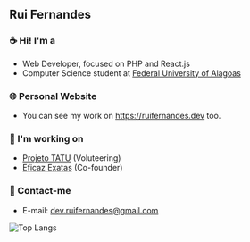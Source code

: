 ## Rui Fernandes

### ☕ Hi! I'm a
- Web Developer, focused on PHP and React.js
- Computer Science student at [Federal University of Alagoas](https://ufal.br)

### 🌐 Personal Website
- You can see my work on https://ruifernandes.dev too.

### 💼 I'm working on
- [Projeto TATU](https://projetotatu.com.br) (Voluteering)
- [Eficaz Exatas](https://eficazexatas.com) (Co-founder)

### 📨 Contact-me
- E-mail: dev.ruifernandes@gmail.com

![Top Langs](https://github-readme-stats.vercel.app/api/top-langs/?username=ruifernandees&hide=blade&layout=compact)
